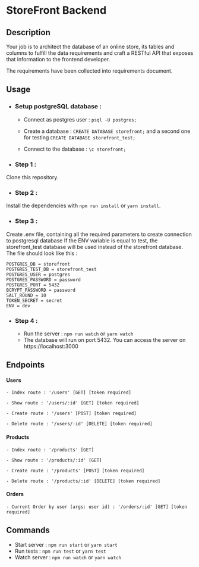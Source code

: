 # StoreFront Backend

## Description

Your job is to architect the database of an online store, its tables and columns to fulfill the data requirements and craft a RESTful API that exposes that information to the frontend developer.

The requirements have been collected into requirements document.

## Usage

* ### Setup postgreSQL database :

  * Connect as postgres user : `psql -U postgres;`

  * Create a database : `CREATE DATABASE storefront;` and a second one for testing `CREATE DATABASE storefront_test;`

  * Connect to the database : `\c storefront;`

* ### Step 1 : 

Clone this repository.

* ### Step 2 : 

Install the dependencies with `npm run install` or `yarn install`.

* ### Step 3 : 

Create .env file, containing all the required parameters to create connection to postgresql database
If the ENV variable is equal to test, the storefront_test database will be used instead of the storefront database. The file should look like this :

```POSTGRES_HOST = localhost
POSTGRES_DB = storefront
POSTGRES_TEST_DB = storefront_test
POSTGRES_USER = postgres
POSTGRES_PASSWORD = password
POSTGRES_PORT = 5432
BCRYPT_PASSWORD = password
SALT_ROUND = 10
TOKEN_SECRET = secret
ENV = dev
```

* ### Step 4 : 

    * Run the server : `npm run watch` or `yarn watch`
    * The database will run on port 5432. You can access the server on https://localhost:3000

## Endpoints

#### Users

```
- Index route : '/users' [GET] [token required]
```
```
- Show route : '/users/:id' [GET] [token required]
```
```
- Create route : '/users' [POST] [token required]
```
```
- Delete route : '/users/:id' [DELETE] [token required]
```

#### Products

```
- Index route : '/products' [GET]
```
```
- Show route : '/products/:id' [GET]
```
```
- Create route : '/products' [POST] [token required]
```
```
- Delete route : '/products/:id' [DELETE] [token required]
```

#### Orders

```
- Current Order by user (args: user id) : '/orders/:id' [GET] [token required]
```

## Commands

- Start server : `npm run start` or `yarn start`
- Run tests : `npm run test` or `yarn test`
- Watch server : `npm run watch` or `yarn watch`



